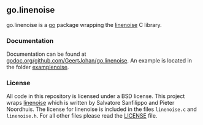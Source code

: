 ## go.linenoise

go.linenoise is a [go](http://golang.org) package wrapping the [linenoise](https://github.com/antirez/linenoise) C library.

### Documentation
Documentation can be found at [godoc.org/github.com/GeertJohan/go.linenoise](http://godoc.org/github.com/GeertJohan/go.linenoise).
An example is located in the folder [examplenoise](examplenoise).

### License
All code in this repository is licensed under a BSD license.
This project wraps [linenoise](https://github.com/antirez/linenoise) which is written by Salvatore Sanfilippo and Pieter Noordhuis. The license for linenoise is included in the files `linenoise.c` and `linenoise.h`.
For all other files please read the [LICENSE](LICENSE) file.